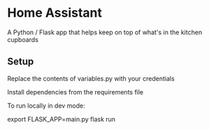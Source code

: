 # Home Assistant
A Python / Flask app that helps keep on top of what's in the kitchen cupboards

## Setup
Replace the contents of variables.py with your credentials

Install dependencies from the requirements file

To run locally in dev mode:

export FLASK_APP=main.py
flask run